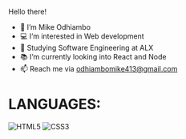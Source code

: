 Hello there!
- :man: I’m Mike Odhiambo
- :computer: I’m interested in Web development
- :school: Studying Software Engineering at ALX
- :books: I’m currently looking into React and Node
- 📫 Reach me via odhiambomike413@gmail.com

# LANGUAGES:
![HTML5](https://img.shields.io/badge/-HTML5-000?&logo=html5&logoColor=E34F26)
![CSS3](https://img.shields.io/badge/-CSS-000?&logo=css3&logoColor=2965f1)
<!-- ![JS](https://img.shields.io/badge/-CSS-000?&logo=css3&logoColor=2965f1) -->


<!---
MikeOdhiambo/MikeOdhiambo is a ✨ special ✨ repository because its `README.md` (this file) appears on your GitHub profile.
You can click the Preview link to take a look at your changes.
--->
